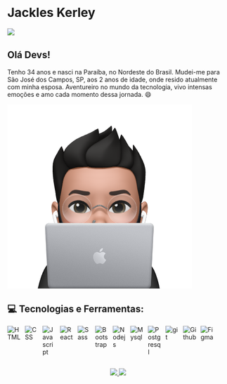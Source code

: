 <br/>

# Jackles Kerley

<a href='https://www.linkedin.com/in/jackles-kerley/'>
  <img width='26' src="https://cdn.jsdelivr.net/gh/devicons/devicon@latest/icons/linkedin/linkedin-original.svg"/>
</a>


## Olá Devs!

Tenho 34 anos e nasci na Paraíba, no Nordeste do Brasil. Mudei-me para São José dos Campos, SP, aos 2 anos de idade, onde resido atualmente com minha esposa. Aventureiro no mundo da tecnologia, vivo intensas emoções e amo cada momento dessa jornada. 😄

<img max-width='400' src="./8c4ffb6121d6ceed-sticker.png">

<br/>

<h2>💻 Tecnologias e Ferramentas:</h2>

<div style="display: flex;">
  <img alt="HTML" width='30' src="https://cdn.jsdelivr.net/gh/devicons/devicon@latest/icons/html5/html5-original.svg" />
  <img alt="CSS" width='30' style="margin-left: 10px" src="https://cdn.jsdelivr.net/gh/devicons/devicon@latest/icons/css3/css3-original.svg" />
  <img alt="Javascript" width='30' style="margin-left: 10px" src="https://cdn.jsdelivr.net/gh/devicons/devicon@latest/icons/javascript/javascript-original.svg" />
  <img alt="React" width='30' style="margin-left: 10px" src="https://cdn.jsdelivr.net/gh/devicons/devicon@latest/icons/react/react-original.svg" />
  <img alt="Sass" width='30' style="margin-left: 10px" src="https://cdn.jsdelivr.net/gh/devicons/devicon@latest/icons/sass/sass-original.svg" />
  <img alt="Bootstrap" width='30' style="margin-left: 10px" src="https://cdn.jsdelivr.net/gh/devicons/devicon@latest/icons/bootstrap/bootstrap-original-wordmark.svg" />
  <img alt="Nodejs" width='30' style="margin-left: 10px" src="https://cdn.jsdelivr.net/gh/devicons/devicon@latest/icons/nodejs/nodejs-original-wordmark.svg" />
  <img alt="Mysql" width='30' style="margin-left: 10px" src="https://cdn.jsdelivr.net/gh/devicons/devicon@latest/icons/mysql/mysql-original-wordmark.svg" />
  <img alt="Postgresql" width='30' style="margin-left: 10px" src="https://cdn.jsdelivr.net/gh/devicons/devicon@latest/icons/postgresql/postgresql-original.svg" />
  <img alt="git" width='30' style="margin-left: 10px" src="https://cdn.jsdelivr.net/gh/devicons/devicon@latest/icons/git/git-original.svg" />
  <img alt="Github" width='30' style="margin-left: 10px" src="https://cdn.jsdelivr.net/gh/devicons/devicon@latest/icons/github/github-original.svg" />
  <img alt="Figma" width='30' style="margin-left: 10px" src="https://cdn.jsdelivr.net/gh/devicons/devicon@latest/icons/figma/figma-original.svg" />                 
</div>

##

<p align="center">
<a href="https://github.com/jeniblodev">
  <img height="180em" src="https://github-readme-stats-eight-theta.vercel.app/api?username=Jackleskerley&show_icons=true&theme=algolia&include_all_commits=true&count_private=true"/>
  <img height="180em" src="https://github-readme-stats-eight-theta.vercel.app/api/top-langs/?username=Jackleskerley&layout=compact&langs_count=8&theme=algolia"/>
</a>
</p>

